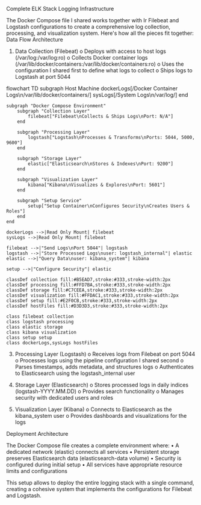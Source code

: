Complete ELK Stack Logging Infrastructure

The Docker Compose file I shared works together with Ir Filebeat and Logstash configurations to create a comprehensive log collection, processing, and visualization system. Here's how all the pieces fit together:
Data Flow Architecture
1.	Data Collection (Filebeat)
o	Deploys with access to host logs (/var/log:/var/log:ro)
o	Collects Docker container logs (/var/lib/docker/containers:/var/lib/docker/containers:ro)
o	Uses the configuration I shared first to define what logs to collect
o	Ships logs to Logstash at port 5044

flowchart TD
    subgraph Host Machine
        dockerLogs[/Docker Container Logs\n/var/lib/docker/containers/]
        sysLogs[/System Logs\n/var/log/]
    end

    subgraph "Docker Compose Environment"
        subgraph "Collection Layer"
            filebeat["Filebeat\nCollects & Ships Logs\nPort: N/A"]
        end

        subgraph "Processing Layer"
            logstash["Logstash\nProcesses & Transforms\nPorts: 5044, 5000, 9600"]
        end

        subgraph "Storage Layer"
            elastic["Elasticsearch\nStores & Indexes\nPort: 9200"]
        end

        subgraph "Visualization Layer"
            kibana["Kibana\nVisualizes & Explores\nPort: 5601"]
        end

        subgraph "Setup Service"
            setup["Setup Container\nConfigures Security\nCreates Users & Roles"]
        end
    end

    dockerLogs -->|Read Only Mount| filebeat
    sysLogs -->|Read Only Mount| filebeat
    
    filebeat -->|"Send Logs\nPort 5044"| logstash
    logstash -->|"Store Processed Logs\nuser: logstash_internal"| elastic
    elastic -->|"Query Data\nuser: kibana_system"| kibana
    
    setup -->|"Configure Security"| elastic
    
    classDef collection fill:#B5EAD7,stroke:#333,stroke-width:2px
    classDef processing fill:#FFD7BA,stroke:#333,stroke-width:2px
    classDef storage fill:#C7CEEA,stroke:#333,stroke-width:2px
    classDef visualization fill:#FFDAC1,stroke:#333,stroke-width:2px
    classDef setup fill:#E2F0CB,stroke:#333,stroke-width:2px
    classDef hostFiles fill:#D3D3D3,stroke:#333,stroke-width:2px
    
    class filebeat collection
    class logstash processing
    class elastic storage
    class kibana visualization
    class setup setup
    class dockerLogs,sysLogs hostFiles

3.	Processing Layer (Logstash)
o	Receives logs from Filebeat on port 5044
o	Processes logs using the pipeline configuration I shared second
o	Parses timestamps, adds metadata, and structures logs
o	Authenticates to Elasticsearch using the logstash_internal user

4.	Storage Layer (Elasticsearch)
o	Stores processed logs in daily indices (logstash-YYYY.MM.DD)
o	Provides search functionality
o	Manages security with dedicated users and roles

5.	Visualization Layer (Kibana)
o	Connects to Elasticsearch as the kibana_system user
o	Provides dashboards and visualizations for the logs

Deployment Architecture

The Docker Compose file creates a complete environment where:
•	A dedicated network (elastic) connects all services
•	Persistent storage preserves Elasticsearch data (elasticsearch-data volume)
•	Security is configured during initial setup
•	All services have appropriate resource limits and configurations

This setup allows to deploy the entire logging stack with a single command, creating a cohesive system that implements the configurations for Filebeat and Logstash.
